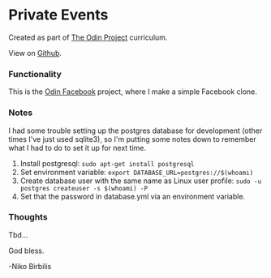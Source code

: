 # Private Events
Created as part of [The Odin Project](https://www.theodinproject.com) curriculum.

View on [Github](https://github.com/harmolipi/odin-facebook).

### Functionality

This is the [Odin Facebook](https://www.theodinproject.com/paths/full-stack-ruby-on-rails/courses/ruby-on-rails/lessons/rails-final-project) project, where I make a simple Facebook clone.

### Notes
I had some trouble setting up the postgres database for development (other times I've just used sqlite3), so I'm putting some notes down to remember what I had to do to set it up for next time.

1. Install postgresql:
`sudo apt-get install postgresql`
2. Set environment variable:
`export DATABASE_URL=postgres://$(whoami)`
3. Create database user with the same name as Linux user profile:
`sudo -u postgres createuser -s $(whoami) -P`
4. Set that the password in database.yml via an environment variable.

### Thoughts

Tbd...

God bless.

-Niko Birbilis
